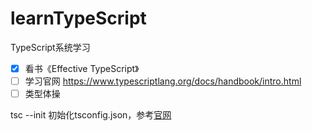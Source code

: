 # learnTypeScript
TypeScript系统学习

- [x] 看书《Effective TypeScript》
- [ ] 学习官网 https://www.typescriptlang.org/docs/handbook/intro.html
- [ ] 类型体操

tsc --init 初始化tsconfig.json，参考[官网](https://www.typescriptlang.org/docs/handbook/compiler-options.html)
